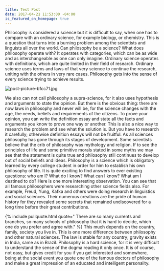 ```yaml
---
title: Test Post
date: 2017-04-21 11:53:00 -04:00
is_featured_on_homepage: true
---
```


Philosophy is considered a science but it is difficult to say, when one has to compare with an ordinary science, for example biology, or chemistry. This is a question that turns into a burning problem among the scientists and linguists all over the world. Can philosophy be a science? What does philosophy operate with? It operates with categories, which can be as wide and as interchangeable as one can only imagine. Ordinary science operates with definitions, which are quite limited in their field of research. Ordinary science uses terms and laws of that very science to continue the research, uniting with the others in very rare cases. Philosophy gets into the sense of every science trying to achieve results.

![post-picture-bfcc71.jpg](/uploads/post-picture-bfcc71.jpg)

We also can not call philosophy a supra-science, for it also uses hypothesis and arguments to state the opinion. But there is the obvious thing: there are now laws in philosophy and never will be, for the science changes with the age, the needs, beliefs and requirements of the citizens. To prove your opinion, you can write the definition essay and state all the facts and arguments you know to prove one way or another. This is also a nice way to research the problem and see what the solution is. But you have to research it carefully; otherwise definition essays will not be fruitful. As all sciences philosophy has gone through its stages of development. Some scientists believe that the crib of philosophy was mythology and religion. If to see the principles of life and some primitive morals stated in some myths we may see that the statement is quite true and philosophy still continues to develop out of social beliefs and ideas. Philosophy is a science which is obligatory learned by every college student in order for him to establish his own philosophy of life. It is quite exciting to find answers to ever existing questions: who am I? What do I know? What can I know? What am I destined to do? Here is one more interesting observation. You can see that all famous philosophers were researching other science fields also. For example, Freud, Yung, Kafka and others were doing research in linguistics and social sciences. Their numerous creations are the pride of human history for they revealed some secrets that remained undiscovered for a long time before their great contributions.
 
{% include pullquote.html quote=" There are so many currents and branches, so many schools of philosophy that it is hard to decide, which one do you prefer and agree with." %} This much depends on the country, family, society you live in. This is one more difference between philosophy and other natural sciences. The law is stable for any country; gravity exists in India, same as in Brazil. Philosophy is a hard science, for it is very difficult to understand the sense of the dogma reading it only once. It is of course, not easy, but gives credit for you if you get interested and somewhere, being at the social event you quote one of the famous doctors of philosophy and make a great impression of an educated and intelligent personality.